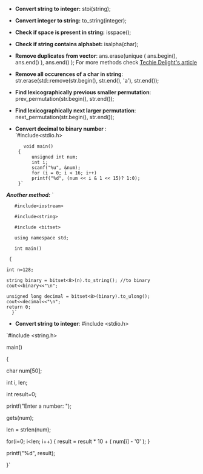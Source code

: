 - **Convert string to integer:** stoi(string);
- **Convert integer to string:** to_string(integer);
- **Check if space is present in string:** isspace();
- **Check if string contains alphabet:** isalpha(char);
- **Remove duplicates from vector**: ans.erase(unique ( ans.begin(), ans.end() ), ans.end() ); For more methods check [Techie Delight's article](https://www.techiedelight.com/remove-duplicates-vector-cpp/)
-  **Remove all occurences of a char in string**: str.erase(std::remove(str.begin(), str.end(), 'a'), str.end());
-  **Find lexicographically previous smaller permutation**: prev_permutation(str.begin(), str.end());
-  **Find lexicographically next larger permutation**: next_permutation(str.begin(), str.end()); 
- **Convert decimal to binary number** :      
       `#include<stdio.h>
       
         void main()
       {
            unsigned int num;
            int i;
            scanf("%u", &num);
            for (i = 0; i < 16; i++)
            printf("%d", (num << i & 1 << 15)? 1:0);
       }`
       
 ***Another method:*** 
 `    
 
       #include<iostream>
 
       #include<string>
  
       #include <bitset>
  
       using namespace std;
  
       int main()
   
     {
     
    int n=128;
    
    string binary = bitset<8>(n).to_string(); //to binary
    cout<<binary<<"\n";

    unsigned long decimal = bitset<8>(binary).to_ulong();
    cout<<decimal<<"\n";
    return 0;
      }`
     
  - **Convert string to integer**: #include <stdio.h>

`#include <string.h>

  main()

  {

   char num[50];

   int  i, len;

   int result=0;

   printf("Enter a number: ");

   gets(num);

   len = strlen(num);

   for(i=0; i<len; i++)
   {
   result = result * 10 + ( num[i] - '0' );
   }

printf("%d", result);

}`     
